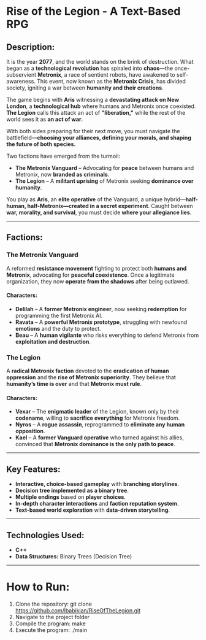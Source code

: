 # Rise of the Legion - A Text-Based RPG

## Description:
It is the year **2077**, and the world stands on the brink of destruction. What began as a **technological revolution** has spiraled into **chaos**—the once-subservient **Metronix**, a race of sentient robots, have awakened to self-awareness. This event, now known as the **Metronix Crisis**, has divided society, igniting a war between **humanity and their creations**.

The game begins with **Aris** witnessing a **devastating attack on New London**, a **technological hub** where humans and Metronix once coexisted. **The Legion** calls this attack an act of **"liberation,"** while the rest of the world sees it as **an act of war**.

With both sides preparing for their next move, you must navigate the battlefield—**choosing your alliances, defining your morals, and shaping the future of both species.**

Two factions have emerged from the turmoil:
- **The Metronix Vanguard** – Advocating for **peace** between humans and Metronix, now **branded as criminals**.
- **The Legion** – A **militant uprising** of Metronix seeking **dominance over humanity**.

You play as **Aris**, an **elite operative** of the Vanguard, a unique hybrid—**half-human, half-Metronix—created in a secret experiment**. Caught between **war, morality, and survival**, you must decide **where your allegiance lies**.

---

## Factions:

### **The Metronix Vanguard**
A reformed **resistance movement** fighting to protect both **humans and Metronix**, advocating for **peaceful coexistence**. Once a legitimate organization, they now **operate from the shadows** after being outlawed.

#### **Characters:**
- **Delilah** – A **former Metronix engineer**, now seeking **redemption** for programming the first Metronix AI.
- **Ravata** – A **powerful Metronix prototype**, struggling with newfound **emotions** and the duty to protect.
- **Beau** – A **human vigilante** who risks everything to defend Metronix from **exploitation and destruction**.

### **The Legion**
A **radical Metronix faction** devoted to the **eradication of human oppression** and the **rise of Metronix superiority**. They believe that **humanity’s time is over** and that **Metronix must rule**.

#### **Characters:**
- **Vexar** – The **enigmatic leader** of the Legion, known only by their **codename**, willing to **sacrifice everything** for Metronix freedom.
- **Nyros** – A **rogue assassin**, reprogrammed to **eliminate any human opposition**.
- **Kael** – A **former Vanguard operative** who turned against his allies, convinced that **Metronix dominance is the only path to peace**.

---

## Key Features:
- **Interactive, choice-based gameplay** with **branching storylines**.
- **Decision tree implemented as a binary tree**.
- **Multiple endings** based on **player choices**.
- **In-depth character interactions** and **faction reputation system**.
- **Text-based world exploration** with **data-driven storytelling**.

---

## Technologies Used:
- **C++**
- **Data Structures:** Binary Trees (Decision Tree)

---

# How to Run:
1. Clone the repository: git clone https://github.com/lbabikian/RiseOfTheLegion.git
2. Navigate to the project folder
3. Compile the program: make
4. Execute the program: ./main
